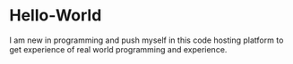 # Hello-World
I am new in programming and push myself in this code hosting platform to get experience of real world programming and experience.
